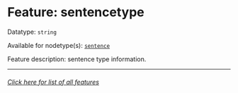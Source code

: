 # Feature: sentencetype

Datatype: `string`

Available for nodetype(s): [`sentence`](sentencenodefeatures.md#readme)

Feature description: sentence type information.

---
###### [Click here for list of all features](home.md#readme)

